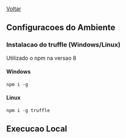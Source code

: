 [Voltar](../Readme.md)


## Configuracoes do Ambiente

### Instalacao do truffle (Windows/Linux)

Utilizado o npm na versao 8

#### Windows
```shell
npm i -g 
```




#### Linux

```shell
npm i -g truffle

```




## Execucao Local 